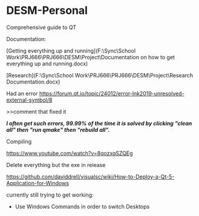 # DESM-Personal

Comprehensive guide to QT

Documentation:

[Getting everything up and running](F:\Sync\School Work\PRJ666\PRJ666\DESM\Project\Documentation on how to get everything up and running.docx)

[Research](F:\Sync\School Work\PRJ666\PRJ666\DESM\Project\Research Documentation.docx)

Had an error <https://forum.qt.io/topic/24012/error-lnk2019-unresolved-external-symbol/8>

\>>comment that fixed it

***I often get such errors, 99.99% of the time it is solved by clicking "clean all" then "run qmake" then "rebuild all".***

 

Compiling

<https://www.youtube.com/watch?v=8qozxqSZQEg>

Delete everything but the exe in release

<https://github.com/daviddrell/visualsc/wiki/How-to-Deploy-a-Qt-5-Application-for-Windows>



currently still trying to get working:

- Use Windows Commands in order to switch Desktops